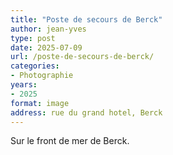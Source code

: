 ```yaml
---
title: "Poste de secours de Berck"
author: jean-yves
type: post
date: 2025-07-09
url: /poste-de-secours-de-berck/
categories:
- Photographie
years:
- 2025
format: image
address: rue du grand hotel, Berck
---
```

Sur le front de mer de Berck.
